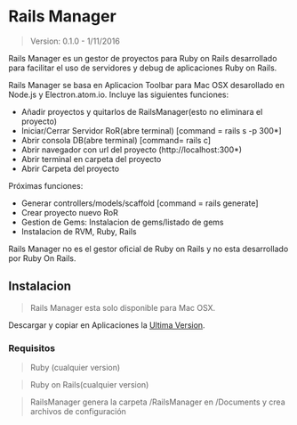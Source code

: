 # Rails Manager

> Version: 0.1.0 - 1/11/2016

Rails Manager es un gestor de proyectos para Ruby on Rails desarrollado para facilitar el uso de servidores y debug de aplicaciones Ruby on Rails.

Rails Manager se basa en Aplicacion Toolbar para Mac OSX desarollado en Node.js y Electron.atom.io.
Incluye las siguientes funciones:

  - Añadir proyectos y quitarlos de RailsManager(esto no eliminara el proyecto)
  - Iniciar/Cerrar Servidor RoR(abre terminal) [command = rails s -p 300*]
  - Abrir consola DB(abre terminal) [command= rails c]
  - Abrir navegador con url del proyecto (http://localhost:300*)
  - Abrir terminal en carpeta del proyecto
  - Abrir Carpeta del proyecto

Próximas funciones:
  - Generar controllers/models/scaffold [command = rails generate]
  - Crear proyecto nuevo RoR
  - Gestion de Gems: Instalacion de gems/listado de gems
  - Instalacion de RVM, Ruby, Rails

Rails Manager no es el gestor oficial de Ruby on Rails y no esta desarrollado por Ruby On Rails.
## Instalacion

> Rails Manager esta solo disponible para Mac OSX.

Descargar y copiar en Aplicaciones la [Ultima Version](https://github.com/kloppz/RailsManager/releases).

### Requisitos
>Ruby (cualquier version)

>Ruby on Rails(cualquier version)


> RailsManager genera la carpeta /RailsManager en /Documents y crea archivos de configuración 













